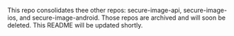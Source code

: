 This repo consolidates thee other repos: secure-image-api, secure-image-ios, and secure-image-android. Those repos are archived and will soon be deleted. This README will be updated shortly.
